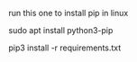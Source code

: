 

run this one to install pip in linux

sudo apt install python3-pip

pip3 install -r requirements.txt